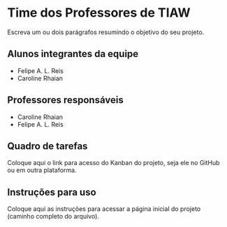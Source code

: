 # Time dos Professores de TIAW
Escreva um ou dois parágrafos resumindo o objetivo do seu projeto.

## Alunos integrantes da equipe

* Felipe A. L. Reis
* Caroline Rhaian

## Professores responsáveis

* Caroline Rhaian
* Felipe A. L. Reis

## Quadro de tarefas
Coloque aqui o link para acesso do Kanban do projeto, seja ele no GitHub ou em outra plataforma.

## Instruções para uso
Coloque aqui as instruções para acessar a página inicial do projeto (caminho completo do arquivo).
